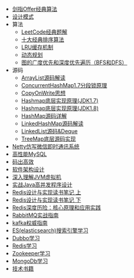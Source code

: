 * [剑指Offer经典算法](书籍/剑指Offer.md)
* [设计模式](设计模式/设计模式.md)
* 算法
    * [LeetCode经典题解](算法/LeetCode经典题解.md)
    * [十大经典排序算法](算法/十大经典排序算法.md)
    * [LRU缓存机制](算法/LRU缓存机制.md)
    * [动态规划](算法/动态规划.md)
    * [图的广度优先和深度优先遍历（BFS和DFS）](算法/图的广度优先和深度优先遍历（BFS和DFS）.md)
* 源码
    * [ArrayList源码解读](源码/ArrayList源码解读.md)
    * [ConcurrentHashMap1.7分段锁原理](源码/ConcurrentHashMap1.7分段锁原理.md)
    * [CopyOnWrite思想](源码/CopyOnWrite思想.md)
    * [Hashmap底层实现原理(JDK1.7)](源码/Hashmap底层实现原理(JDK1.7).md)
    * [Hashmap底层实现原理(JDK1.8)](源码/Hashmap底层实现原理(JDK1.8).md)
    * [HashMap源码详解](源码/HashMap源码详解.md)
    * [LinkedHashMap源码解读](源码/LinkedHashMap源码解读.md)
    * [LinkedList源码&Deque](源码/LinkedList源码&Deque.md)
    * [TreeMap底层源码实现](源码/TreeMap底层源码实现.md)
* [Netty仿写微信即时通讯系统](书籍/Netty仿写微信即时通讯系统.md)
* [高性能MySQL](书籍/高性能MySQL读书笔记.md)
* [码出高效](书籍/码出高效读书笔记.md)
* [软件架构设计](书籍/软件架构设计.md)
* [深入理解JVM虚拟机](书籍/深入理解JVM虚拟机读书笔记.md)
* [实战Java高并发程序设计](书籍/实战Java高并发程序设计读书笔记.md)
* [Redis设计与实现读书笔记 上](书籍/Redis设计与实现读书笔记上.md)
* [Redis设计与实现读书笔记 下](书籍/Redis设计与实现读书笔记下.md)
* [Redis深度历险：核心原理和应用实践](书籍/Redis深度历险：核心原理和应用实践.md)
* [RabbitMQ实战指南](书籍/RabbitMQ实战指南.md)
* [kafka权威指南](书籍/kafka权威指南读书笔记.md)
* [ES(elasticsearch)搜索引擎学习](书籍/ES(elasticsearch)搜索引擎学习.md)
* [Dubbo学习](书籍/Dubbo学习.md)
* [Redis学习](书籍/Redis学习.md)
* [Zookeeper学习](书籍/Zookeeper学习.md)
* [MongoDb学习](书籍/MongoDb学习.md)
* [技术书籍](书籍/技术书籍.md)

